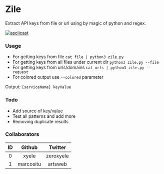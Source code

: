 # Zile
Extract API keys from file or url using by magic of python and regex.

[![asciicast](https://asciinema.org/a/9AHGuvFiPg2ET2Cw8A1EKBRG8.svg)](https://asciinema.org/a/9AHGuvFiPg2ET2Cw8A1EKBRG8)

### Usage
+ For getting keys from file
```cat file | python3 zile.py```
+ For getting keys from all files under current dir
```python3 zile.py --file```
+ For getting keys from urls/domains
```cat urls | python3 zile.py --request```
+ For colored output use `--colored` parameter

Output: `[serviceName] keyValue`


### Todo
+ Add source of key/value
+ Test all patterns and add more
+ Removing duplicate results

### Collaborators
|ID|Github|Twitter|
| :------------: | :------------: | :------------: |
|0|xyele|zeroxyele|
|1|marcositu|artsweb|
